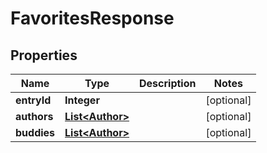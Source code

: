 
# FavoritesResponse

## Properties
Name | Type | Description | Notes
------------ | ------------- | ------------- | -------------
**entryId** | **Integer** |  |  [optional]
**authors** | [**List&lt;Author&gt;**](Author.md) |  |  [optional]
**buddies** | [**List&lt;Author&gt;**](Author.md) |  |  [optional]



